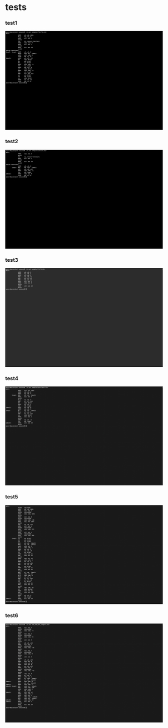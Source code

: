 # tests


 ### test1
<div >
  <img src="/terminal pics/1.png"
<\div>
  
  ### test2
 <div >
  <img src="/terminal pics/2.png"
</div>
  
 ### test3
   <div >
  <img src="/terminal pics/3.png"
</div>
  
 ### test4
 

   <div >
  <img src="/terminal pics/4.png"
</div>
  
  ### test5
  
  
  <div>  
  <img src="/terminal pics/5.png"
       </div>
 
 ### test6 
   <div >
  <img src="/terminal pics/6.png"
</div>
  

 
 
  
  
